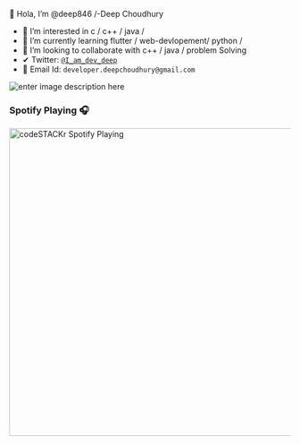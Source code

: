 👋 Hola, I’m @deep846 /-Deep Choudhury
- 👀 I’m interested in c / c++ / java /
- 🌱 I’m currently learning  flutter / web-devlopement/ python /
- 💞️ I’m looking to collaborate with c++ / java / problem Solving
- ✔ Twitter: [`@I_am_dev_deep`](https://twitter.com/I_am_dev_deep)
- 📧 Email Id: `developer.deepchoudhury@gmail.com`

![enter image description here](https://github-readme-stats.vercel.app/api?username=deep846&&show_icons=true&title_color=ffffff&icon_color=bb2acf&text_color=daf7dc&bg_color=151515)

### Spotify Playing 🎧

[<img src="https://now-playing-codestackr.vercel.app/api/spotify-playing" alt="codeSTACKr Spotify Playing" width="550" />](https://open.spotify.com/user/swyqyimdc12jajde4vpwd2x1b)

<!---
deep846/deep846 is a ✨ special ✨ repository because its `README.md` (this file) appears on your GitHub profile.
You can click the Preview link to take a look at your changes.
--->
